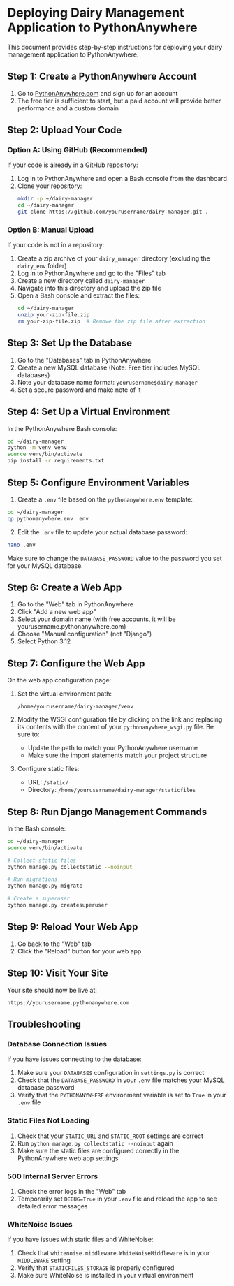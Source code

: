 # Deploying Dairy Management Application to PythonAnywhere

This document provides step-by-step instructions for deploying your dairy management application to PythonAnywhere.

## Step 1: Create a PythonAnywhere Account

1. Go to [PythonAnywhere.com](https://www.pythonanywhere.com/) and sign up for an account
2. The free tier is sufficient to start, but a paid account will provide better performance and a custom domain

## Step 2: Upload Your Code

### Option A: Using GitHub (Recommended)

If your code is already in a GitHub repository:

1. Log in to PythonAnywhere and open a Bash console from the dashboard
2. Clone your repository:
   ```bash
   mkdir -p ~/dairy-manager
   cd ~/dairy-manager
   git clone https://github.com/yourusername/dairy-manager.git .
   ```

### Option B: Manual Upload

If your code is not in a repository:

1. Create a zip archive of your `dairy_manager` directory (excluding the `dairy_env` folder)
2. Log in to PythonAnywhere and go to the "Files" tab
3. Create a new directory called `dairy-manager`
4. Navigate into this directory and upload the zip file
5. Open a Bash console and extract the files:
   ```bash
   cd ~/dairy-manager
   unzip your-zip-file.zip
   rm your-zip-file.zip  # Remove the zip file after extraction
   ```

## Step 3: Set Up the Database

1. Go to the "Databases" tab in PythonAnywhere
2. Create a new MySQL database (Note: Free tier includes MySQL databases)
3. Note your database name format: `yourusername$dairy_manager`
4. Set a secure password and make note of it

## Step 4: Set Up a Virtual Environment

In the PythonAnywhere Bash console:

```bash
cd ~/dairy-manager
python -m venv venv
source venv/bin/activate
pip install -r requirements.txt
```

## Step 5: Configure Environment Variables

1. Create a `.env` file based on the `pythonanywhere.env` template:

```bash
cd ~/dairy-manager
cp pythonanywhere.env .env
```

2. Edit the `.env` file to update your actual database password:

```bash
nano .env
```

Make sure to change the `DATABASE_PASSWORD` value to the password you set for your MySQL database.

## Step 6: Create a Web App

1. Go to the "Web" tab in PythonAnywhere
2. Click "Add a new web app"
3. Select your domain name (with free accounts, it will be yourusername.pythonanywhere.com)
4. Choose "Manual configuration" (not "Django")
5. Select Python 3.12

## Step 7: Configure the Web App

On the web app configuration page:

1. Set the virtual environment path:
   ```
   /home/yourusername/dairy-manager/venv
   ```

2. Modify the WSGI configuration file by clicking on the link and replacing its contents with the content of your `pythonanywhere_wsgi.py` file. Be sure to:
   - Update the path to match your PythonAnywhere username
   - Make sure the import statements match your project structure

3. Configure static files:
   - URL: `/static/`
   - Directory: `/home/yourusername/dairy-manager/staticfiles`

## Step 8: Run Django Management Commands

In the Bash console:

```bash
cd ~/dairy-manager
source venv/bin/activate

# Collect static files
python manage.py collectstatic --noinput

# Run migrations
python manage.py migrate

# Create a superuser
python manage.py createsuperuser
```

## Step 9: Reload Your Web App

1. Go back to the "Web" tab
2. Click the "Reload" button for your web app

## Step 10: Visit Your Site

Your site should now be live at:
```
https://yourusername.pythonanywhere.com
```

## Troubleshooting

### Database Connection Issues

If you have issues connecting to the database:

1. Make sure your `DATABASES` configuration in `settings.py` is correct
2. Check that the `DATABASE_PASSWORD` in your `.env` file matches your MySQL database password
3. Verify that the `PYTHONANYWHERE` environment variable is set to `True` in your `.env` file

### Static Files Not Loading

1. Check that your `STATIC_URL` and `STATIC_ROOT` settings are correct
2. Run `python manage.py collectstatic --noinput` again
3. Make sure the static files are configured correctly in the PythonAnywhere web app settings

### 500 Internal Server Errors

1. Check the error logs in the "Web" tab
2. Temporarily set `DEBUG=True` in your `.env` file and reload the app to see detailed error messages

### WhiteNoise Issues

If you have issues with static files and WhiteNoise:

1. Check that `whitenoise.middleware.WhiteNoiseMiddleware` is in your `MIDDLEWARE` setting
2. Verify that `STATICFILES_STORAGE` is properly configured
3. Make sure WhiteNoise is installed in your virtual environment